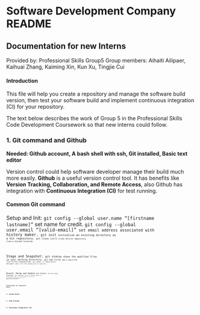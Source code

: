 # Software Development Company README

## Documentation for new Interns
Provided by: Professional Skills Group5
Group members: Aihaiti Ailipaer, Kaihuai Zhang, Kaiming Xin, Kun Xu, Tingjie Cui
#### Introduction

This file will help you create a repository and manage the software build version, then test your software build and implement continuous integration (CI) for your repository.

The text below describes the work of Group 5 in the Professional Skills Code Development Coursework so that new interns could follow.


### 1. Git command and Github

**Needed: Github account, A bash shell with ssh, Git installed, Basic text editor**

Version control could help software developer manage their build much more easily. **Github** is a useful version control tool. It has benefits like **Version Tracking, Collaboration, and Remote Access**, also Github has integration with **Continuous Integration (CI)** for test running.

#### Common Git command
Setup and Init: 
<code>git config --global user.name “[firstname lastname]”</code> set name for credit.
<code>git config --global user.email “[valid-email]”<code> set email address associated with history maker.
<code>git init<code> initialize an existing directory as a Git repository.
<code>git clone [url]<code> clone entire repository from a hosted location.

Stage and Snapshot:
<code>git status<code> shows the modified files in your working directory.
<code>git add [file]<code> add a specified file to the staging area.
<code>git commit -m “[descriptive message]”<code> submit file from staging area to repository.

Branch, Merge and Update
<code>git branch -a<code> list your branches.
<code>git checkout<code> switch to another branch.
<code>git merge [branch]<code> merge the specified branch’s history into the current one.
<code>git fetch [alias]<code> fetch the change in repository.
<code>git push [alias] [branch]<code> uploading a local branch to a remote repository.
<code>git pull [remote] [branch]<code> fetch changes from the remote repository and merge them with the local branch.


#### Instructions for repository build

### 2. System build




### 3. Code testing 


### 4. Continuous Integration (CI)

